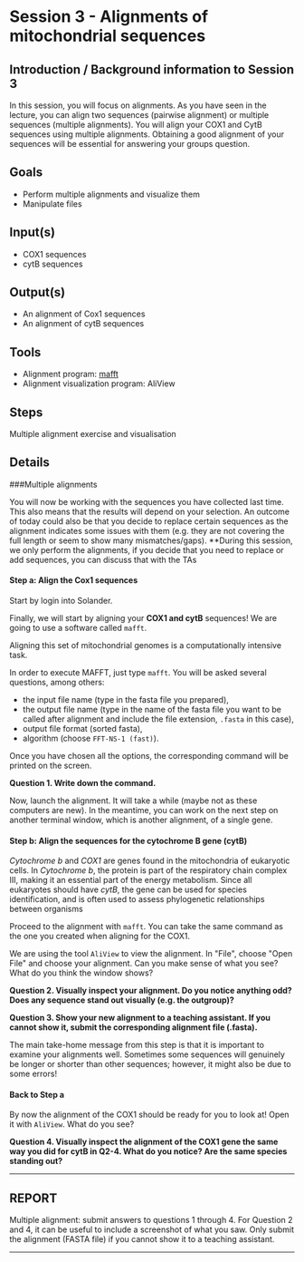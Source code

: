 # Session 3 - Alignments of mitochondrial sequences

## Introduction / Background information to Session 3

In this session, you will focus on alignments. As you have seen in the lecture, you can align two sequences (pairwise alignment) or multiple sequences (multiple alignments). You will align your COX1 and CytB sequences using multiple alignments. Obtaining a good alignment of your sequences will be essential for answering your groups question.

## Goals
  + Perform multiple alignments and visualize them
  + Manipulate files

## Input(s)

  + COX1 sequences
  + cytB sequences

## Output(s)

  + An alignment of Cox1 sequences
  + An alignment of cytB sequences

## Tools
  + Alignment program: [mafft](https://mafft.cbrc.jp/alignment/software/)
  + Alignment visualization program: AliView

## Steps
 Multiple alignment exercise and visualisation

## Details

###Multiple alignments

You will now be working with the sequences you have collected last time. This also means that the results will depend on your selection. An outcome of today could also be that you decide to replace certain sequences as the alignment indicates some issues with them (e.g. they are not covering the full length or seem to show many mismatches/gaps). **During this session, we only perform the alignments, if you decide that you need to replace or add sequences, you can discuss that with the TAs

#### Step a: Align the Cox1 sequences

Start by login into Solander.

Finally, we will start by aligning your **COX1 and cytB** sequences! We are going to use a software called `mafft`. 

Aligning this set of mitochondrial genomes is a computationally intensive task. 

In order to execute MAFFT, just type `mafft`. 
You will be asked several questions, among others: 
- the input file name (type in the fasta file you prepared),
- the output file name (type in the name of the fasta file you want to be called after alignment and include the file extension, `.fasta` in this case),
- output file format (sorted fasta),
- algorithm (choose `FFT-NS-1 (fast)`).

Once you have chosen all the options, the corresponding command will be printed on the screen.

**Question 1. Write down the command.**

Now, launch the alignment. It will take a while (maybe not as these computers are new). In the meantime, you can work on the next step on another terminal window, which is another alignment, of a single gene.

#### Step b: Align the sequences for the cytochrome B gene (cytB)


*Cytochrome b* and *COX1* are genes found in the mitochondria of eukaryotic cells. In *Cytochrome b*, the protein is part of the respiratory chain complex III, making it an essential part of the energy metabolism. Since all eukaryotes should have *cytB*, the gene can be used for species identification, and is often used to assess phylogenetic relationships between organisms

Proceed to the alignment with `mafft`. You can take the same command as the one you created when aligning for the COX1.

We are using the tool `AliView` to view the alignment. In "File", choose "Open File" and choose your alignment. Can you make sense of what you see? What do you think the window shows?

**Question 2. Visually inspect your alignment. Do you notice anything odd? Does any sequence stand out visually (e.g. the outgroup)?**


**Question 3. Show your new alignment to a teaching assistant. If you cannot show it, submit the corresponding alignment file (.fasta).**

The main take-home message from this step is that it is important to examine your alignments well. Sometimes some sequences will genuinely be longer or shorter than other sequences; however, it might also be due to some errors!

#### Back to Step a


By now the alignment of the COX1 should be ready for you to look at! Open it with `AliView`. What do you see?

**Question 4. Visually inspect the alignment of the COX1 gene the same way you did for cytB in Q2-4. What do you notice? Are the same species standing out?**

---
## REPORT

Multiple alignment: submit answers to questions 1 through 4. For Question 2 and 4, it can be useful to include a screenshot of what you saw. Only submit the alignment (FASTA file) if you cannot show it to a teaching assistant.


---
